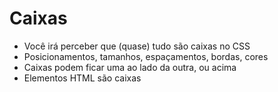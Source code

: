 # Caixas

* Você irá perceber que (quase) tudo são caixas no CSS
* Posicionamentos, tamanhos, espaçamentos, bordas, cores
* Caixas podem ficar uma ao lado da outra, ou acima
* Elementos HTML são caixas